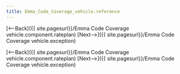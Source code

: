 ```yaml
---
title: Emma_Code_Coverage_vehicle.reference
---
```

[<--Back]({{ site.pagesurl}}/Emma Code Coverage vehicle.component.rateplan) [Next-->]({{ site.pagesurl}}/Emma Code Coverage vehicle.exception)



[<--Back]({{ site.pagesurl}}/Emma Code Coverage vehicle.component.rateplan) [Next-->]({{ site.pagesurl}}/Emma Code Coverage vehicle.exception)